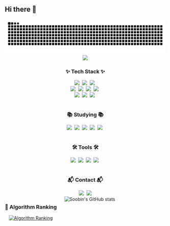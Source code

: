 ## Hi there 👋

<img src="https://github.com/sbyy77dev/sbyy77dev/blob/output/github-contribution-grid-snake.svg"/>

<!--타이틀 부분-->
<div align="center">
  <img src="https://github.com/sbyy77dev/sbyy77dev/assets/101691440/92118a53-c5b6-40bc-b130-bf8c398d7b51" />
</div>

<!--내용 부분-->
<h3 align="center">✨ Tech Stack ✨</h3>
<div align="center">
  <img src="https://img.shields.io/badge/C++-00599C.svg?style=for-the-badge&logo=c%2b%2b&logoColor=white" />&nbsp
  <img src="https://img.shields.io/badge/Java-007396.svg?style=for-the-badge&logo=java&logoColor=white" />&nbsp
  <img src="https://img.shields.io/badge/SpringBoot-6DB33F.svg?style=for-the-badge&logo=springboot&logoColor=white" />&nbsp
</div>

<div align="center">
  <img src="https://img.shields.io/badge/React-20232a.svg?style=for-the-badge&logo=react&logoColor=61DAFB" />&nbsp
  <img src="https://img.shields.io/badge/JavaScript-F7DF1E.svg?style=for-the-badge&logo=javascript&logoColor=20232a" />&nbsp
  <img src="https://img.shields.io/badge/HTML5-E34F26.svg?style=for-the-badge&logo=html5&logoColor=white" />&nbsp
  <img src="https://img.shields.io/badge/CSS3-1572B6.svg?style=for-the-badge&logo=css3&logoColor=white" />&nbsp
</div>

<div align="center">
  <img src="https://img.shields.io/badge/Python-3670A0?style=for-the-badge&logo=python&logoColor=ffdd54" />&nbsp
  <img src="https://img.shields.io/badge/SQL-4479A1.svg?style=for-the-badge&logo=postgresql&logoColor=white" />&nbsp
  <img src="https://img.shields.io/badge/ABAP-009999.svg?style=for-the-badge&logo=sap&logoColor=white" />&nbsp
</div>

<br>

<h3 align="center">📚 Studying 📚</h3>
<div align="center">
  <img src="https://img.shields.io/badge/R-276DC3.svg?style=for-the-badge&logo=r&logoColor=white" />&nbsp
  <img src="https://img.shields.io/badge/Python-3670A0?style=for-the-badge&logo=python&logoColor=ffdd54" />&nbsp
  <img src="https://img.shields.io/badge/SQL-4479A1.svg?style=for-the-badge&logo=postgresql&logoColor=white" />&nbsp
  <img src="https://img.shields.io/badge/Numpy-4d77cf.svg?style=for-the-badge&logo=numpy&logoColor=white" />&nbsp
  <img src="https://img.shields.io/badge/Pandas-150458.svg?style=for-the-badge&logo=pandas&logoColor=white" />&nbsp
</div>

<br>

<h3 align="center">🛠 Tools 🛠</h3>
<div align="center">
  <img src="https://img.shields.io/badge/Git-F05033.svg?style=for-the-badge&logo=git&logoColor=white" />&nbsp
  <img src="https://img.shields.io/badge/GitHub-181717.svg?style=for-the-badge&logo=github&logoColor=white" />&nbsp
  <img src="https://img.shields.io/badge/Notion-F3F3F3.svg?style=for-the-badge&logo=notion&logoColor=black" />&nbsp
  <img src="https://img.shields.io/badge/Slack-4A154B.svg?style=for-the-badge&logo=slack&logoColor=white" />&nbsp
</div>

<br>

<h3 align="center">📬 Contact 📬</h3>
<div align="center">
  <img src="https://img.shields.io/badge/email-sbyy77dev@naver.com-blue?style=for-the-badge&logo=gmail&logoColor=white" />&nbsp
  <a href="https://velog.io/@sbyy77dev/posts">
    <img src="https://img.shields.io/badge/Velog-20C997.svg?style=for-the-badge&logo=velog&logoColor=white" />
  </a>
</div>

<div align="center" style="display: flex; gap: 24px;">
<div>
<h3 align="center"> 🚩 Algorithm Ranking </h3>
<a href="https://solved.ac/profile/sbyy77">
<img src="https://mazassumnida.wtf/api/v2/generate_badge?boj=sbyy77" alt="Algorithm Ranking" />
</a>
</div>
<div>
<img src="https://github-readme-stats.vercel.app/api?username=sbyy77dev&show_icons=true&theme=radical" alt="Soobin's GitHub stats" />
</div>
</div>







<!-- 주석-->
<!--
[![Hits](https://hits.sh/github.com/sbyy77dev.svg)](https://hits.sh/github.com/sbyy77dev/)
-->

<!--
**sbyy77dev/sbyy77dev** is a ✨ _special_ ✨ repository because its `README.md` (this file) appears on your GitHub profile.

Here are some ideas to get you started:

- 🔭 I’m currently working on ...
- 🌱 I’m currently learning ...
- 👯 I’m looking to collaborate on ...
- 🤔 I’m looking for help with ...
- 💬 Ask me about ...
- 📫 How to reach me: ...
- 😄 Pronouns: ...
- ⚡ Fun fact: ...
-->
